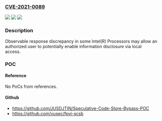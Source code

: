 ### [CVE-2021-0089](https://cve.mitre.org/cgi-bin/cvename.cgi?name=CVE-2021-0089)
![](https://img.shields.io/static/v1?label=Product&message=Intel(R)%20Processors&color=blue)
![](https://img.shields.io/static/v1?label=Version&message=n%2Fa&color=blue)
![](https://img.shields.io/static/v1?label=Vulnerability&message=information%20disclosure&color=brighgreen)

### Description

Observable response discrepancy in some Intel(R) Processors may allow an authorized user to potentially enable information disclosure via local access.

### POC

#### Reference
No PoCs from references.

#### Github
- https://github.com/JUSDJTIN/Speculative-Code-Store-Bypass-POC
- https://github.com/vusec/fpvi-scsb


